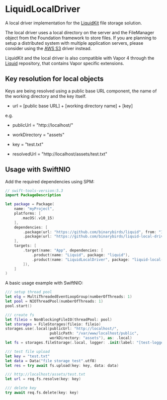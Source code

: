 # LiquidLocalDriver

A local driver implementation for the [LiquidKit](https://github.com/BinaryBirds/liquid-kit) file storage solution.

The local driver uses a local directory on the server and the FileManager object from the Foundation framework to store files. If you are planning to setup a distributed system with multiple application servers, please consider using the [AWS S3](https://github.com/BinaryBirds/liquid-aws-s3-driver) driver instead. 

LiquidKit and the local driver is also compatible with Vapor 4 through the [Liquid](https://github.com/BinaryBirds/liquid) repository, that contains Vapor specific extensions.


## Key resolution for local objects

Keys are being resolved using a public base URL component, the name of the working directory and the key itself.

- url = [public base URL] + [working directory name] + [key]

e.g. 

- publicUrl = "http://localhost/"
- workDirectory = "assets"
- key = "test.txt"

- resolvedUrl = "http://localhost/assets/test.txt"


## Usage with SwiftNIO

Add the required dependencies using SPM:

```swift
// swift-tools-version:5.3
import PackageDescription

let package = Package(
    name: "myProject",
    platforms: [
       .macOS(.v10_15)
    ],
    dependencies: [
        .package(url: "https://github.com/binarybirds/liquid", from: "1.3.0"),
        .package(url: "https://github.com/binarybirds/liquid-local-driver", from: "1.3.0"),
    ],
    targets: [
        .target(name: "App", dependencies: [
            .product(name: "Liquid", package: "liquid"),
            .product(name: "LiquidLocalDriver", package: "liquid-local-driver"),
        ]),
    ]
)
```

A basic usage example with SwiftNIO:

```swift
/// setup thread pool
let elg = MultiThreadedEventLoopGroup(numberOfThreads: 1)
let pool = NIOThreadPool(numberOfThreads: 1)
pool.start()

/// create fs  
let fileio = NonBlockingFileIO(threadPool: pool)
let storages = FileStorages(fileio: fileio)
storages.use(.local(publicUrl: "http://localhost/",
                    publicPath: "/var/www/localhost/public",
                    workDirectory: "assets"), as: .local)
let fs = storages.fileStorage(.local, logger: .init(label: "[test-logger]"), on: elg.next())!

/// test file upload
let key = "test.txt"
let data = Data("file storage test".utf8)
let res = try await fs.upload(key: key, data: data)

/// http://localhost/assets/test.txt
let url = req.fs.resolve(key: key)

/// delete key
try await req.fs.delete(key: key)

```

